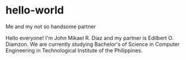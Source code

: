 # hello-world
Me and my not so handsome partner 

Hello everyone! 
I'm John Mikael R. Diaz and my partner is Edilbert O. Diamzon. We are currently studying Bachelor's of Science in Computer Engineering in Technological Institute of the Philippines.
